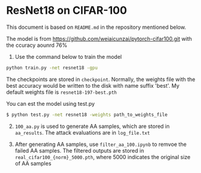 # ResNet18 on CIFAR-100

This document is based on `README.md` in the repository mentioned below. 

The model is from https://github.com/weiaicunzai/pytorch-cifar100.git with the ccuracy aounrd 76%

1. Use the command below to train the model
```bash
python train.py -net resnet18 -gpu
```
The checkpoints are stored in `checkpoint`. Normally, the weights file with the best accuracy would be written to the disk with name suffix 'best'. 
My default weights file is `resnet18-197-best.pth`

You can est the model using test.py
```bash
$ python test.py -net resnet18 -weights path_to_weights_file
```

2. `100_aa.py` is used to generate AA samples, which are stored in `aa_results`. The attack evaluations are in `log_file.txt`

3. After generating AA samples, use `filter_aa_100.ipynb` to remvoe the failed AA samples. 
The filtered outputs are stored in `real_cifar100_{norm}_5000.pth`, where 5000 indicates the original size of AA samples
